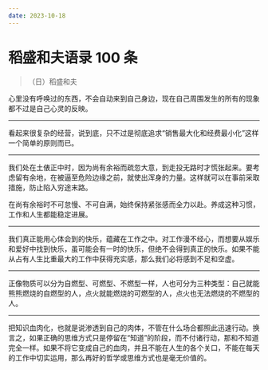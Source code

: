 ```yaml
---
date: 2023-10-18
---
```


# 稻盛和夫语录 100 条

> （日）稻盛和夫

心里没有呼唤过的东西，不会自动来到自己身边，现在自己周围发生的所有的现象都不过是自己心灵的反映。

---

看起来很复杂的经营，说到底，只不过是彻底追求“销售最大化和经费最小化”这样一个简单的原则而已。

---

我们处在土俵正中时，因为尚有余裕而疏忽大意，到走投无路时才慌张起来。要考虑留有余地，在被逼至危险边缘之前，就使出浑身的力量。这样就可以在事前采取措施，防止陷入穷途末路。

在尚有余裕时不可怠慢、不可自满，始终保持紧张感而全力以赴。养成这种习惯，工作和人生都能稳定进展。

---

我们真正能用心体会到的快乐，蕴藏在工作之中。对工作漫不经心，而想要从娱乐和爱好中找到快乐，虽可能会有一时的快乐，但绝不会得到真正的快乐。如果不能从占有人生比重最大的工作中获得充实感，那么我们必将感到不足和空虚。

---

正像物质可以分为自燃型、可燃型、不燃型一样，人也可分为三种类型：自己就能熊熊燃烧的自燃型的人，点火就能燃烧的可燃型的人，点火也无法燃烧的不燃型的人。

---

把知识血肉化，也就是说渗透到自己的肉体，不管在什么场合都照此迅速行动。换言之，如果正确的思维方式只是停留在“知道”的阶段，而不付诸行动，那和不知道完全一样。如果不将它变成自己的血肉，并且不能在人生的各个关口，不能在每天的工作中切实运用，那么再好的哲学或思维方式也是毫无价值的。

